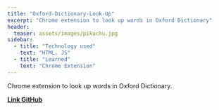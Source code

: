 ```yaml
---
title: "Oxford-Dictionary-Look-Up"
excerpt: "Chrome extension to look up words in Oxford Dictionary"
header:
  teaser: assets/images/pikachu.jpg
sidebar:
  - title: "Technology used"
    text: "HTML, JS"
  - title: "Learned"
    text: "Chrome Extension"
---
```


Chrome extension to look up words in Oxford Dictionary.

[**Link GitHub**](https://github.com/ngntrgduc/Oxford-Dictionary-Look-Up)
